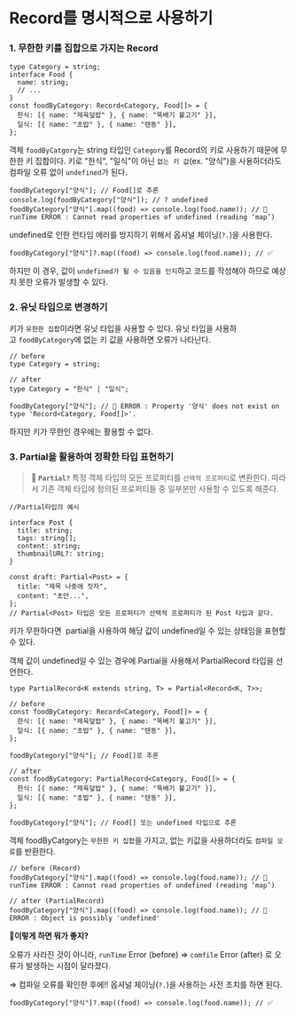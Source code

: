 # Record를 명시적으로 사용하기

### 1. 무한한 키를 집합으로 가지는 Record

```tsx
type Category = string;
interface Food {
  name: string;
  // ...
}
const foodByCategory: Record<Category, Food[]> = {
  한식: [{ name: "제육덮밥" }, { name: "뚝배기 불고기" }],
  일식: [{ name: "초밥" }, { name: "텐동" }],
};
```

객체 `foodByCatgory`는 string 타입인 `Category`를 Record의 키로 사용하기 때문에 무한한 키 집합이다.
키로 "한식", "일식"이 아닌 `없는 키 값`(ex. "양식")을 사용하더라도 컴파일 오류 없이 `undefined`가 된다.

```tsx
foodByCategory["양식"]; // Food[]로 추론
console.log(foodByCategory["양식"]); // ? undefined
foodByCategory["양식"].map((food) => console.log(food.name)); // 🚨 runTime ERROR : Cannot read properties of undefined (reading ‘map’)
```

undefined로 인한 런타임 에러를 방지하기 위해서 옵셔널 체이닝(`?.`)을 사용한다.

```tsx
foodByCategory["양식"]?.map((food) => console.log(food.name)); // ✅
```

하지만 이 경우, 값이 `undefined가 될 수 있음을 인지`하고 코드를 작성해야 하므로 예상치 못한 오류가 발생할 수 있다.

### 2. 유닛 타입으로 변경하기

키가 `유한한 집합`이라면 유닛 타입을 사용할 수 있다. 유닛 타입을 사용하고 `foodByCategory`에 없는 키 값을 사용하면 오류가 나타난다.

```tsx
// before
type Category = string;

// after
type Category = "한식" | "일식";
```

```tsx
foodByCategory["양식"]; // 🚨 ERROR : Property '양식' does not exist on type 'Record<Category, Food[]>'.
```

하지만 키가 무한인 경우에는 활용할 수 없다.

### **3. Partial을 활용하여 정확한 타입 표현하기**

> **🤔 `Partial?`**
특정 객체 타입의 모든 프로퍼티를 `선택적 프로퍼티`로 변환한다.
따라서 기존 객체 타입에 정의된 프로퍼티들 중 일부분만 사용할 수 있도록 해준다.
> 

```tsx
//Partial타입의 예시

interface Post {
  title: string;
  tags: string[];
  content: string;
  thumbnailURL?: string;
}

const draft: Partial<Post> = {
  title: "제목 나중에 짓자",
  content: "초안...",
};
// Partial<Post> 타입은 모든 프로퍼티가 선택적 프로퍼티가 된 Post 타입과 같다.
```

키가 무한하다면  partial을 사용하여 해당 값이 undefined일 수 있는 상태임을 표현할 수 있다.

객체 값이 undefined일 수 있는 경우에 Partial을 사용해서 PartialRecord 타입을 선언한다.

```tsx
type PartialRecord<K extends string, T> = Partial<Record<K, T>>;
```

```tsx
// before
const foodByCategory: Record<Category, Food[]> = {
  한식: [{ name: "제육덮밥" }, { name: "뚝배기 불고기" }],
  일식: [{ name: "초밥" }, { name: "텐동" }],
};

foodByCategory["양식"]; // Food[]로 추론

// after
const foodByCategory: PartialRecord<Category, Food[]> = {
  한식: [{ name: "제육덮밥" }, { name: "뚝배기 불고기" }],
  일식: [{ name: "초밥" }, { name: "텐동" }],
};

foodByCategory["양식"]; // Food[] 또는 undefined 타입으로 추론
```

객체 foodByCatgory는 `무한한 키 집합`을 가지고, 없는 키값을 사용하더라도 `컴파일 오류`를 반환한다.

```tsx
// before (Record)
foodByCategory["양식"].map((food) => console.log(food.name)); // 🚨 runTime ERROR : Cannot read properties of undefined (reading ‘map’)

// after (PartialRecord)
foodByCategory["양식"].map((food) => console.log(food.name)); // 🚨 ERROR : Object is possibly 'undefined'
```

🤔**이렇게 하면 뭐가 좋지?** 

오류가 사라진 것이 아니라, `runTime` Error (before) ⇒ `comfile` Error (after)  로 오류가 발생하는 시점이 달라졌다.

⇒ 컴파일 오류를 확인한 후에!!  옵셔널 체이닝(`?.`)을 사용하는 사전 조치를 하면 된다. 

```tsx
foodByCategory["양식"]?.map((food) => console.log(food.name)); // ✅
```
